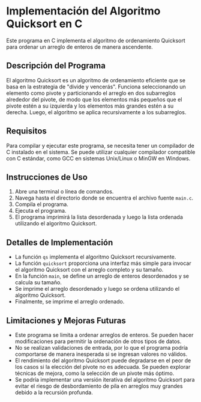 # Implementación del Algoritmo Quicksort en C

Este programa en C implementa el algoritmo de ordenamiento Quicksort para ordenar un arreglo de enteros de manera ascendente.

## Descripción del Programa

El algoritmo Quicksort es un algoritmo de ordenamiento eficiente que se basa en la estrategia de "divide y vencerás". Funciona seleccionando un elemento como pivote y particionando el arreglo en dos subarreglos alrededor del pivote, de modo que los elementos más pequeños que el pivote estén a su izquierda y los elementos más grandes estén a su derecha. Luego, el algoritmo se aplica recursivamente a los subarreglos.

## Requisitos

Para compilar y ejecutar este programa, se necesita tener un compilador de C instalado en el sistema. Se puede utilizar cualquier compilador compatible con C estándar, como GCC en sistemas Unix/Linux o MinGW en Windows.

## Instrucciones de Uso

1. Abre una terminal o línea de comandos.
2. Navega hasta el directorio donde se encuentra el archivo fuente `main.c`.
3. Compila el programa.
4. Ejecuta el programa.
5. El programa imprimirá la lista desordenada y luego la lista ordenada utilizando el algoritmo Quicksort.

## Detalles de Implementación

- La función `qs` implementa el algoritmo Quicksort recursivamente.
- La función `quicksort` proporciona una interfaz más simple para invocar el algoritmo Quicksort con el arreglo completo y su tamaño.
- En la función `main`, se define un arreglo de enteros desordenados y se calcula su tamaño.
- Se imprime el arreglo desordenado y luego se ordena utilizando el algoritmo Quicksort.
- Finalmente, se imprime el arreglo ordenado.

## Limitaciones y Mejoras Futuras

- Este programa se limita a ordenar arreglos de enteros. Se pueden hacer modificaciones para permitir la ordenación de otros tipos de datos.
- No se realizan validaciones de entrada, por lo que el programa podría comportarse de manera inesperada si se ingresan valores no válidos.
- El rendimiento del algoritmo Quicksort puede degradarse en el peor de los casos si la elección del pivote no es adecuada. Se pueden explorar técnicas de mejora, como la selección de un pivote más óptimo.
- Se podría implementar una versión iterativa del algoritmo Quicksort para evitar el riesgo de desbordamiento de pila en arreglos muy grandes debido a la recursión profunda.